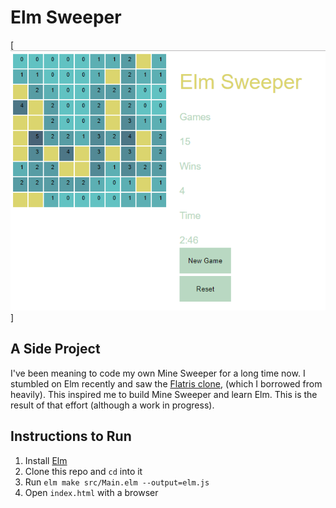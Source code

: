 # Elm Sweeper

[![Screenshot](elm_sweeper.png)]

## A Side Project
I've been meaning to code my own Mine Sweeper for a long time now. I stumbled on Elm recently and saw the [Flatris clone](https://github.com/w0rm/elm-flatris), (which I borrowed from heavily). This inspired me to build Mine Sweeper and learn Elm. This is the result of that effort (although a work in progress).

## Instructions to Run
1. Install [Elm](https://elm-lang.org/install)
1. Clone this repo and `cd` into it
1. Run `elm make src/Main.elm --output=elm.js`
1. Open `index.html` with a browser
